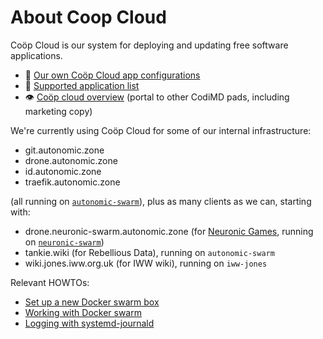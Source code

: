 # About Coop Cloud

Coöp Cloud is our system for deploying and updating free software applications.

- 🔧 [Our own Coöp Cloud app configurations](https://git.autonomic.zone/autonomic-cooperative/coop-cloud-apps)
- 🍎 [Supported application list](https://codimd.autonomic.zone/49--AK0GQDWoxMq6-9ngTQ)
- 👁 [Coöp cloud overview](https://codimd.autonomic.zone/_M81xUukTCiBK96pgyC3DQ#) (portal to other CodiMD pads, including marketing copy)

We're currently using Coöp Cloud for some of our internal infrastructure:

- git.autonomic.zone
- drone.autonomic.zone
- id.autonomic.zone
- traefik.autonomic.zone

(all running on [`autonomic-swarm`](/servers/autonomic-swarm.md)), plus as many clients as we can, starting with:

- drone.neuronic-swarm.autonomic.zone (for [Neuronic Games](/clients/neuronic-games), running on [`neuronic-swarm`](/servers/neuronic-swarm.md))
- tankie.wiki (for Rebellious Data), running on `autonomic-swarm`
- wiki.jones.iww.org.uk (for IWW wiki), running on `iww-jones`

Relevant HOWTOs:

- [Set up a new Docker swarm box](newswarm.md)
- [Working with Docker swarm](working.md)
- [Logging with systemd-journald](logging.md)
